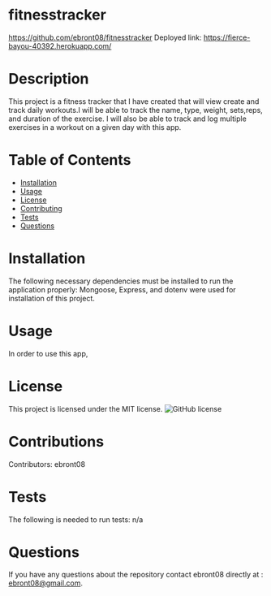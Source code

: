 # fitnesstracker
  https://github.com/ebront08/fitnesstracker
  Deployed link: https://fierce-bayou-40392.herokuapp.com/
# Description
This project is a fitness tracker that I have created that will view create and track daily workouts.I will be able to track the name, type, weight, sets,reps, and duration of the exercise. I will also be able to track and log multiple exercises in a workout on a given day with this app. 
# Table of Contents 
* [Installation](#installation)
* [Usage](#usage)
* [License](#license)
* [Contributing](#contributing)
* [Tests](#tests)
* [Questions](#questions)
# Installation
The following necessary dependencies must be installed to run the application properly: Mongoose, Express, and dotenv were used for installation of this project. 
# Usage
In order to use this app, 
# License
This project is licensed under the MIT license. 
![GitHub license](https://img.shields.io/badge/license-MIT-blue.svg)
# Contributions
​Contributors: ebront08
# Tests
The following is needed to run tests: n/a
# Questions
If you have any questions about the repository contact ebront08 directly at : ebront08@gmail.com.